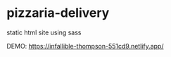 # pizzaria-delivery
static html site using sass

DEMO:
https://infallible-thompson-551cd9.netlify.app/

